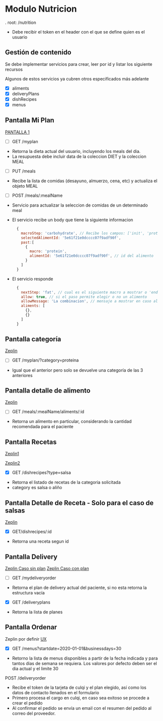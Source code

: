 # Modulo Nutricion
.
root: /nutrition

- Debe recibir el token en el header con el que se define quien es el usuario

## Gestión de contenido

Se debe implementar servicios para crear, leer por id y listar los siguiente recursos

Algunos de estos servicios ya cubren otros especificados más adelante

- [x] aliments
- [x] deliveryPlans
- [x] dishRecipes
- [x] menus

## Pantalla Mi Plan

[PANTALLA 1](https://www.figma.com/proto/1x8QOK8EM6gHYhRgtiWo1y/Seleccionar-comidas?node-id=1%3A2&scaling=min-zoom)

- [ ] GET /myplan

- Retorna la dieta actual del usuario, incluyendo los meals del dia.
- La resupuesta debe incluir data de la coleccion DIET y la coleccion MEAL

- [ ] PUT /meals

- Recibe la lista de comidas (desayuno, almuerzo, cena, etc) y actualiza el objeto MEAL

- [ ] POST /meals/:mealName
- Servicio para actualizar la seleccion de comidas de un determinado meal

- El servicio recibe un body que tiene la siguiente informacion

  ```js
    {
      macroStep: 'carbohydrate', // Recibe los campos: ['init', 'protein', 'carbohydrate', 'fat']
      selectedAlimentId: '5e61f21e0dcccc07f9adf90f',
      past:[
        {
          macro: 'protein',
          alimentId: '5e61f21e0dcccc07f9adf90f', // id del alimento
        }
      ]
    }
  ```

- El servicio responde

  ```js
    {
      nextStep: 'fat', // cual es el siguiente macro a mostrar o 'end' si ya termino el flujo
      allow: true, // si el paso permite elegir o no un alimento
      allowMessage: 'La combinacion', // mensaje a mostrar en caso allow sea falso
      aliments: [
        {},
        {}
      ]
    }
  ```

## Pantalla categoría

[Zeplin](https://zpl.io/29RdqEp)

- [ ] GET /myplan/?category=proteina

- Igual que el anterior pero solo se devuelve una categoría de las 3 anteriores

## Pantalla detalle de alimento

[Zeplin](https://zpl.io/amNRDk3)

- [ ] GET /meals/:mealName/aliments/:id

- Retorna un alimento en particular, considerando la cantidad recomendada para el paciente

## Pantalla Recetas

[Zeplin1](https://zpl.io/aR8wMOp)

[Zeplin2](https://zpl.io/2Z130lE)

- [x] GET /dishrecipes?type=salsa

- Retorna el listado de recetas de la categoria solicitada
- category es salsa o aliño

## Pantalla Detalle de Receta - **Solo para el caso de salsas**

[Zeplin](https://zpl.io/awedLjg)

- [x] GET/dishrecipes/:id

- Retorna una receta segun id

## Pantalla Delivery

[Zeplin Caso sin plan](https://zpl.io/aR8wMxg)
[Zeplin Caso con plan](https://zpl.io/b6EwOqK)

- [ ] GET /mydeliveryorder

- Retorna el plan de delivery actual del paciente, si no esta retorna la estructura vacía

- [x] GET /deliveryplans

- Retorna la lista de planes

## Pantalla Ordenar

Zeplin por definir
[UX](https://www.figma.com/file/6d878V4JEcURRrpRv7FoPa/Compra-nutricion?node-id=0%3A1)

- [x] GET /menus?startdate=2020-01-01&businessdays=30

- Retorno la lista de menus disponibles a partir de la fecha indicada y para tantos dias de semana se requiera. Los valores por defecto deben ser el dia actual y el limite 30

POST /deliveryorder

- Recibe el token de la tarjeta de culqi y el plan elegido, así como los datos de contacto llenados en el formulario
- Primero procesa el cargo en culqi, en caso sea exitoso se procede a crear el pedido
- Al confirmar el pedido se envía un email con el resumen del pedido al correo del proveedor.

